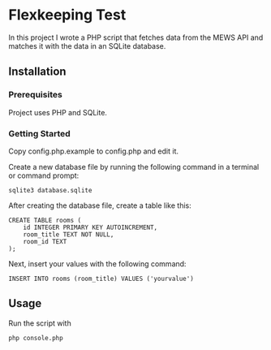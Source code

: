 # Flexkeeping Test

In this project I wrote a PHP script that fetches data from the MEWS API and matches it with the data in an SQLite database.

## Installation

### Prerequisites

Project uses PHP and SQLite. 

### Getting Started

Copy config.php.example to config.php and edit it.

Create a new database file by running the following command in a terminal or command prompt: 

```
sqlite3 database.sqlite
```

After creating the database file, create a table like this:

```
CREATE TABLE rooms (
    id INTEGER PRIMARY KEY AUTOINCREMENT,
    room_title TEXT NOT NULL,
    room_id TEXT
);
```

Next, insert your values with the following command: 

```
INSERT INTO rooms (room_title) VALUES ('yourvalue')
```

## Usage

Run the script with 

```
php console.php
```